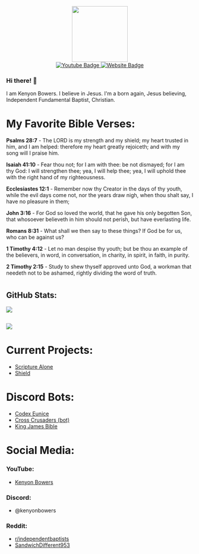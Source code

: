 <div id="profile_picture" align="center">
  <img src="https://avatars.githubusercontent.com/u/83834271?v=4" width="150" />
</div>
<div id="badges" align="center">
  <a target="_blank" href="https://youtube.com/@KenyonBowers">
    <img src="https://img.shields.io/badge/YouTube-red?style=for-the-badge&logo=youtube&logoColor=white" alt="Youtube Badge"/>
  </a>
  <a target="_blank" href="https://kenyonbowers.github.io">
    <img src="https://img.shields.io/badge/Website-blue?style=for-the-badge" alt="Website Badge"/>
  </a>
</div>

### Hi there! 👋
I am Kenyon Bowers. I believe in Jesus. I'm a born again, Jesus believing, Independent Fundamental Baptist, Christian.
# My Favorite Bible Verses:
**Psalms 28:7** - The LORD is my strength and my shield; my heart trusted in him, and I am helped: therefore my heart greatly rejoiceth; and with my song will I praise him.

**Isaiah 41:10** - Fear thou not; for I am with thee: be not dismayed; for I am thy God: I will strengthen thee; yea, I will help thee; yea, I will uphold thee with the right hand of my righteousness.

**Ecclesiastes 12:1** - Remember now thy Creator in the days of thy youth, while the evil days come not, nor the years draw nigh, when thou shalt say, I have no pleasure in them;

**John 3:16** - For God so loved the world, that he gave his only begotten Son, that whosoever believeth in him should not perish, but have everlasting life.

**Romans 8:31** - What shall we then say to these things? If God be for us, who can be against us?

**1 Timothy 4:12** - Let no man despise thy youth; but be thou an example of the believers, in word, in conversation, in charity, in spirit, in faith, in purity.

**2 Timothy 2:15** - Study to shew thyself approved unto God, a workman that needeth not to be ashamed, rightly dividing the word of truth.

#
## GitHub Stats:

<picture>
  <source srcset="https://github-readme-streak-stats.herokuapp.com/?user=kenyonbowers&theme=light" media="(prefers-color-scheme: light)"></source>
  <source srcset="https://github-readme-streak-stats.herokuapp.com/?user=kenyonbowers&theme=dark" media="(prefers-color-scheme: dark)"></source>
  <img src="#">
</picture>

##

<picture>
  <source srcset="https://github-readme-stats.vercel.app/api/top-langs/?username=kenyonbowers&theme=light&layout=compact" media="(prefers-color-scheme: light)"></source>
  <source srcset="https://github-readme-stats.vercel.app/api/top-langs/?username=kenyonbowers&theme=dark&layout=compact" media="(prefers-color-scheme: dark)"></source>
  <img src="#">
</picture>

# Current Projects:
- [Scripture Alone](https://scripturealone.app)
- [Shield](https://github.com/kenyonbowers/shield)

# Discord Bots:
- [Codex Eunice](https://kenyonbowers.github.io/codex-eunice)
- [Cross Crusaders (bot)](https://github.com/CrossCrusaders/CrossCrusadersBot)
- [King James Bible](https://github.com/kenyonbowers/King-James-Bible-Bot)


# Social Media:
### YouTube:
- [Kenyon Bowers](https://www.youtube.com/@KenyonBowers)
### Discord:
- @kenyonbowers
### Reddit:
- [r/independentbaptists](https://reddit.com/r/independentbaptists)
- [SandwichDifferent953](https://reddit.com/user/SandwichDifferent953)
